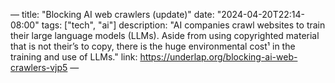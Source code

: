 —
title: "Blocking AI web crawlers (update)"
date: "2024-04-20T22:14-08:00"
tags: ["tech", "ai"]
description: "AI companies crawl websites to train their large language models (LLMs). Aside from using copyrighted material that is not their’s to copy, there is the huge environmental cost¹ in the training and use of LLMs."
link: https://underlap.org/blocking-ai-web-crawlers-vjp5
— 